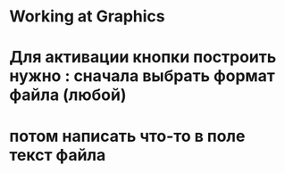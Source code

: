 # Working at Graphics
# Для активации кнопки построить нужно : сначала выбрать формат файла (любой)
# потом написать что-то в поле текст файла
